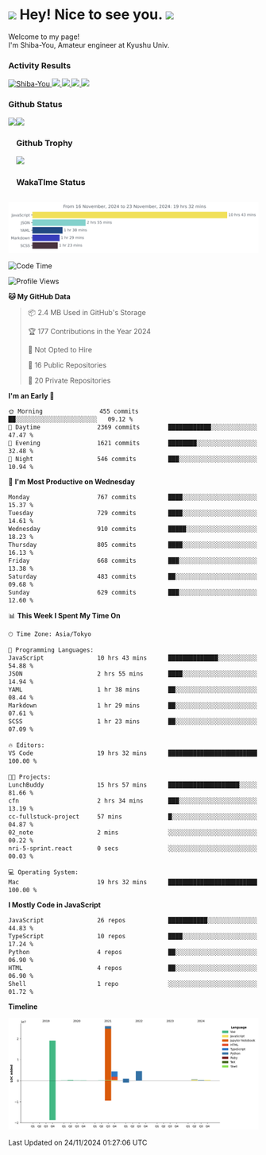 <h1>
  <img src="https://emojis.slackmojis.com/emojis/images/1531849430/4246/blob-sunglasses.gif?1531849430" width="30"/> 
  Hey! Nice to see you.
  <img src="https://emojis.slackmojis.com/emojis/images/1531849430/4246/blob-sunglasses.gif?1531849430" width="30"/> 
</h1>
<p>
  Welcome to my page! <br />
  I'm Shiba-You, Amateur engineer at Kyushu Univ.
</p>


<h3>
  Activity Results
</h3>
<p align="left"> 
  <!--   GitHub  -->
  <a href="https://github.com/Shiba-You/Shiba-You/">
    <img src="https://komarev.com/ghpvc/?username=Shiba-You" alt="Shiba-You" />
  </a>
  <a href="https://github.com/Shiba-You">
    <img height="20" src="https://img.shields.io/github/followers/Shiba-You?label=follow&logo=github&style=flat" />
  </a>
  
  <!-- Qiita -->
  <a href="http://qiita.com/Shiba-You">
    <img height="20" src="https://qiita-badge.apiapi.app/s/Shiba-You/posts.svg" />
  </a>
  <a href="http://qiita.com/Shiba-You">
    <img height="20" src="https://qiita-badge.apiapi.app/s/Shiba-You/contributions.svg" />
  </a>
  <a href="http://qiita.com/Shiba-You">
    <img height="20" src="https://qiita-badge.apiapi.app/s/Shiba-You/followers.svg" />
  </a>
</p>


<h3>
  Github Status
</h3>
<div>
  <img height="170" align="left" src="https://github-readme-stats.vercel.app/api?username=Shiba-You&theme=tokyonight" />
  <img height="170" src="https://github-readme-stats.vercel.app/api/top-langs/?username=Shiba-You&theme=tokyonight&layout=compact" />
</div>

<h3>
  Github Trophy
</h3>
<div>
  <img width="800" src="https://github-profile-trophy.vercel.app/?username=Shiba-You&theme=tokyonight" />
</div>


<h3>
  WakaTIme Status
</h3>
<img src="https://github.com/Shiba-You/Shiba-You/blob/main/images/stat.svg" alt="Shiba-You WakaTime Activity"/>

<!--START_SECTION:waka-->
![Code Time](http://img.shields.io/badge/Code%20Time-993%20hrs%2043%20mins-blue)

![Profile Views](http://img.shields.io/badge/Profile%20Views-0-blue)

**🐱 My GitHub Data** 

> 📦 2.4 MB Used in GitHub's Storage 
 > 
> 🏆 177 Contributions in the Year 2024
 > 
> 🚫 Not Opted to Hire
 > 
> 📜 16 Public Repositories 
 > 
> 🔑 20 Private Repositories 
 > 
**I'm an Early 🐤** 

```text
🌞 Morning                455 commits         ██░░░░░░░░░░░░░░░░░░░░░░░   09.12 % 
🌆 Daytime                2369 commits        ████████████░░░░░░░░░░░░░   47.47 % 
🌃 Evening                1621 commits        ████████░░░░░░░░░░░░░░░░░   32.48 % 
🌙 Night                  546 commits         ███░░░░░░░░░░░░░░░░░░░░░░   10.94 % 
```
📅 **I'm Most Productive on Wednesday** 

```text
Monday                   767 commits         ████░░░░░░░░░░░░░░░░░░░░░   15.37 % 
Tuesday                  729 commits         ████░░░░░░░░░░░░░░░░░░░░░   14.61 % 
Wednesday                910 commits         █████░░░░░░░░░░░░░░░░░░░░   18.23 % 
Thursday                 805 commits         ████░░░░░░░░░░░░░░░░░░░░░   16.13 % 
Friday                   668 commits         ███░░░░░░░░░░░░░░░░░░░░░░   13.38 % 
Saturday                 483 commits         ██░░░░░░░░░░░░░░░░░░░░░░░   09.68 % 
Sunday                   629 commits         ███░░░░░░░░░░░░░░░░░░░░░░   12.60 % 
```


📊 **This Week I Spent My Time On** 

```text
🕑︎ Time Zone: Asia/Tokyo

💬 Programming Languages: 
JavaScript               10 hrs 43 mins      ██████████████░░░░░░░░░░░   54.88 % 
JSON                     2 hrs 55 mins       ████░░░░░░░░░░░░░░░░░░░░░   14.94 % 
YAML                     1 hr 38 mins        ██░░░░░░░░░░░░░░░░░░░░░░░   08.44 % 
Markdown                 1 hr 29 mins        ██░░░░░░░░░░░░░░░░░░░░░░░   07.61 % 
SCSS                     1 hr 23 mins        ██░░░░░░░░░░░░░░░░░░░░░░░   07.09 % 

🔥 Editors: 
VS Code                  19 hrs 32 mins      █████████████████████████   100.00 % 

🐱‍💻 Projects: 
LunchBuddy               15 hrs 57 mins      ████████████████████░░░░░   81.66 % 
cfn                      2 hrs 34 mins       ███░░░░░░░░░░░░░░░░░░░░░░   13.19 % 
cc-fullstuck-project     57 mins             █░░░░░░░░░░░░░░░░░░░░░░░░   04.87 % 
02_note                  2 mins              ░░░░░░░░░░░░░░░░░░░░░░░░░   00.22 % 
nri-5-sprint.react       0 secs              ░░░░░░░░░░░░░░░░░░░░░░░░░   00.03 % 

💻 Operating System: 
Mac                      19 hrs 32 mins      █████████████████████████   100.00 % 
```

**I Mostly Code in JavaScript** 

```text
JavaScript               26 repos            ███████████░░░░░░░░░░░░░░   44.83 % 
TypeScript               10 repos            ████░░░░░░░░░░░░░░░░░░░░░   17.24 % 
Python                   4 repos             ██░░░░░░░░░░░░░░░░░░░░░░░   06.90 % 
HTML                     4 repos             ██░░░░░░░░░░░░░░░░░░░░░░░   06.90 % 
Shell                    1 repo              ░░░░░░░░░░░░░░░░░░░░░░░░░   01.72 % 
```



**Timeline**

![Lines of Code chart](https://raw.githubusercontent.com/Shiba-You/Shiba-You/main/assets/bar_graph.png)


 Last Updated on 24/11/2024 01:27:06 UTC
<!--END_SECTION:waka-->
